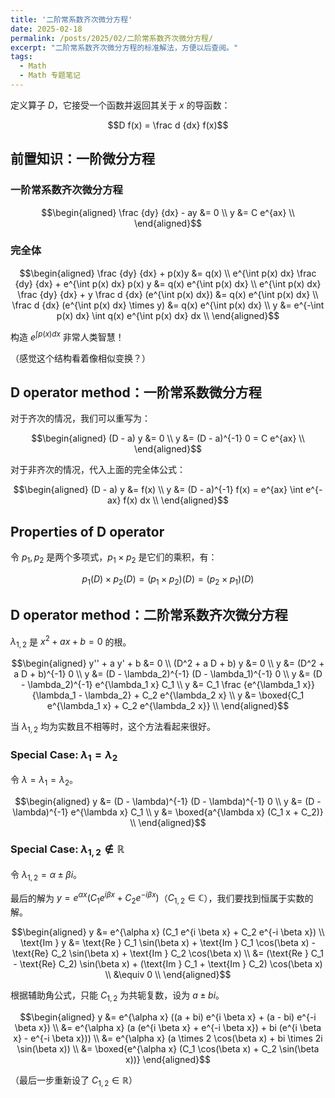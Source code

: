 ```yaml
---
title: '二阶常系数齐次微分方程'
date: 2025-02-18
permalink: /posts/2025/02/二阶常系数齐次微分方程/
excerpt: "二阶常系数齐次微分方程的标准解法，方便以后查阅。"
tags:
  - Math
  - Math 专题笔记
---
```


定义算子 $D$，它接受一个函数并返回其关于 $x$ 的导函数：

$$D f(x) = \frac d {dx} f(x)$$

## 前置知识：一阶微分方程

### 一阶常系数齐次微分方程

$$\begin{aligned}
    \frac {dy} {dx} - ay &= 0 \\
    y &= C e^{ax} \\
\end{aligned}$$

### 完全体

$$\begin{aligned}
    \frac {dy} {dx} + p(x)y &= q(x) \\
    e^{\int p(x) dx} \frac {dy} {dx} + e^{\int p(x) dx} p(x) y &= q(x) e^{\int p(x) dx} \\
    e^{\int p(x) dx} \frac {dy} {dx} + y \frac d {dx} (e^{\int p(x) dx}) &= q(x) e^{\int p(x) dx} \\
    \frac d {dx} (e^{\int p(x) dx} \times y) &= q(x) e^{\int p(x) dx} \\
    y &= e^{-\int p(x) dx} \int q(x) e^{\int p(x) dx} dx \\
\end{aligned}$$

构造 $e^{\int p(x) dx}$ 非常人类智慧！

（感觉这个结构看着像相似变换？）

## D operator method：一阶常系数微分方程

对于齐次的情况，我们可以重写为：

$$\begin{aligned}
    (D - a) y &= 0 \\
    y &= (D - a)^{-1} 0 = C e^{ax} \\
\end{aligned}$$

对于非齐次的情况，代入上面的完全体公式：

$$\begin{aligned}
    (D - a) y &= f(x) \\
    y &= (D - a)^{-1} f(x) = e^{ax} \int e^{-ax} f(x) dx \\
\end{aligned}$$

## Properties of D operator

令 $p_1,p_2$ 是两个多项式，$p_1 \times p_2$ 是它们的乘积，有：

$$p_1(D) \times p_2(D) = (p_1 \times p_2)(D) = (p_2 \times p_1)(D)$$

## D operator method：二阶常系数齐次微分方程

$\lambda_{1,2}$ 是 $x^2 + ax + b = 0$ 的根。

$$\begin{aligned}
    y'' + a y' + b &= 0 \\
    (D^2 + a D + b) y &= 0 \\
    y &= (D^2 + a D + b)^{-1} 0 \\
    y &= (D - \lambda_2)^{-1} (D - \lambda_1)^{-1} 0 \\
    y &= (D - \lambda_2)^{-1} e^{\lambda_1 x} C_1 \\
    y &= C_1 \frac {e^{\lambda_1 x}} {\lambda_1 - \lambda_2} + C_2 e^{\lambda_2 x} \\
    y &= \boxed{C_1 e^{\lambda_1 x} + C_2 e^{\lambda_2 x}} \\
\end{aligned}$$

当 $\lambda_{1,2}$ 均为实数且不相等时，这个方法看起来很好。

### Special Case: $\lambda_1 = \lambda_2$

令 $\lambda = \lambda_1 = \lambda_2$。

$$\begin{aligned}
    y &= (D - \lambda)^{-1} (D - \lambda)^{-1} 0 \\
    y &= (D - \lambda)^{-1} e^{\lambda x} C_1 \\
    y &= \boxed{a^{\lambda x} (C_1 x + C_2)} \\
\end{aligned}$$

### Special Case: $\lambda_{1,2} \not \in \mathbb R$

令 $\lambda_{1,2} = \alpha \pm \beta i$。

最后的解为 $y = e^{\alpha x} (C_1 e^{i \beta x} + C_2 e^{-i \beta x})$（$C_{1,2} \in \mathbb C$），我们要找到恒属于实数的解。

$$\begin{aligned}
    y &= e^{\alpha x} (C_1 e^{i \beta x} + C_2 e^{-i \beta x}) \\
    \text{Im } y &= \text{Re } C_1 \sin(\beta x) + \text{Im } C_1 \cos(\beta x) - \text{Re} C_2 \sin(\beta x) + \text{Im } C_2 \cos(\beta x) \\
    &= (\text{Re } C_1 - \text{Re} C_2) \sin(\beta x) + (\text{Im } C_1 + \text{Im } C_2) \cos(\beta x) \\
    &\equiv 0 \\
\end{aligned}$$

根据辅助角公式，只能 $C_{1,2}$ 为共轭复数，设为 $a \pm bi$。

$$\begin{aligned}
    y &= e^{\alpha x} ((a + bi) e^{i \beta x} + (a - bi) e^{-i \beta x}) \\
    &= e^{\alpha x} (a (e^{i \beta x} + e^{-i \beta x}) + bi (e^{i \beta x} - e^{-i \beta x})) \\
    &= e^{\alpha x} (a \times 2 \cos(\beta x) + bi \times 2i \sin(\beta x)) \\
    &= \boxed{e^{\alpha x} (C_1 \cos(\beta x) + C_2 \sin(\beta x))}
\end{aligned}$$

（最后一步重新设了 $C_{1,2} \in \mathbb R$）